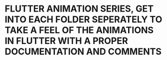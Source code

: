 # FLUTTER ANIMATION SERIES, GET INTO EACH FOLDER SEPERATELY TO TAKE A FEEL OF THE ANIMATIONS IN FLUTTER WITH A PROPER DOCUMENTATION AND COMMENTS
